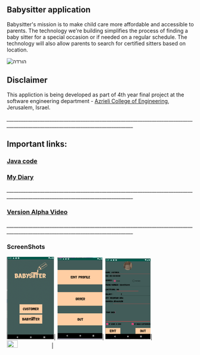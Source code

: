 ## Babysitter application

Babysitter's mission is to make child care more affordable and accessible to parents. The technology we're building simplifies the process of finding a baby sitter for a special occasion or if needed on a regular schedule. The technology will also allow parents to search for certified sitters based on location.

![הורדה](https://user-images.githubusercontent.com/34859462/72650110-1e9a8500-3988-11ea-81f4-6e17c19ad17e.jpg)

## Disclaimer
This appliction is being developed as part of 4th year final project at the software engineering department - [Azrieli College of Engineering](http://www.jce.ac.il/), Jerusalem, Israel.


*___________________________________________________________________________________________________________________________________*
## Important links: 
### [Java code](https://github.com/wisamsalame/babyS/tree/master/app/src/main/java/com/example/babys)
###  [My Diary](https://www.my-diary.org/read/e/546017067)
*___________________________________________________________________________________________________________________________________*
### [Version Alpha Video](https://www.youtube.com/watch?v=ayJfx-vrfMw)

*___________________________________________________________________________________________________________________________________*
### ScreenShots 
<img src="https://github.com/wisamsalame/babyS/blob/master/Screenshots/main.png" width="25%" height="25%">|
<img src="https://github.com/wisamsalame/babyS/blob/master/Screenshots/Edit%20Profile.png" width="24%" height="24%">|
<img src="https://github.com/wisamsalame/babyS/blob/master/Screenshots/Edit.png" width="24%" height="24%">|
<img src="https://github.com/wisamsalame/babyS/blob/master/Screenshots/ss2.png"  width="23.8%" height="23%">|

